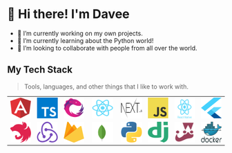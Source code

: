 # 👋 Hi there! I'm Davee

- 🔭 I’m currently working on my own projects.
- 🌱 I’m currently learning about the Python world!
- 👯 I’m looking to collaborate with people from all over the world.

## My Tech Stack
> Tools, languages, and other things that I like to work with.

<table width="100%">
  <tr>
    <td align="center" width="100">
      <a href="#" title="Angular">
        <img src="./img/angular.svg" width="48" height="48" alt="Angular" />
      </a>
    </td>
    <td align="center" width="100">
      <a href="#" title="TypeScript">
        <img src="./img/typescript.svg" width="48" height="48" alt="TypeScript" />
      </a>
    </td>
    <td align="center" width="100">
      <a href="#" title="RXJS">
        <img src="./img/rxjs.svg" width="48" height="48" alt="RXJS" />
      </a>
    </td>
    <td align="center" width="120">
      <a href="#" title="React">
        <img src="./img/react.svg" width="48" height="48" alt="React" />
      </a>
    </td>
    <td align="center" width="100">
      <a href="#" title="Nextjs">
        <img src="./img/next.svg" width="48" height="48" alt="Nextjs" />
      </a>
    </td>
    <td align="center" width="100">
      <a href="#" title="JavaScript">
        <img src="./img/js.svg" width="48" height="48" alt="JavaScript" />
        </a>
    </td>
    <td align="center" width="100">
      <a href="#" title="React Native">
        <img src="./img/react-native.svg" width="48" height="48" alt="React Native" />
      </a>
    </td>
    <td align="center" width="100">
      <a href="#" title="Flutter">
        <img src="./img/flutter.svg" width="48" height="48" alt="Flutter" />
      </a>
    </td>
  </tr>
  <tr>
    <td align="center" width="100">
      <a href="#" title="Nestjs">
        <img src="./img/nestjs.svg" width="48" height="48" alt="Nestjs" />
      </a>
    </td>
    <td align="center" width="100">
      <a href="#" title="Redux">
        <img src="./img/redux.svg" width="48" height="48" alt="Redux" />
      </a>
    </td>
    <td align="center" width="100">
      <a href="#" title="Firebase">
        <img src="./img/firebase.svg" width="48" height="48" alt="Firebase" />
      </a>
    </td>
    <td align="center" width="100">
      <a href="#" title="Mongo">
        <img src="./img/mongo.svg" width="48" height="48" alt="Mongo" />
      </a>
    </td>
    <td align="center" width="100">
      <a href="#" title="Python">
        <img src="./img/python.svg" width="48" height="48" alt="Python" />
      </a>
    </td>
    <td align="center" width="100">
      <a href="#" title="Django">
        <img src="./img/django.svg" width="48" height="48" alt="Django" />
      </a>
    </td>
    <td align="center" width="100">
      <a href="#" title="Jest">
        <img src="./img/jest.svg" width="48" height="48" alt="Jest" />
      </a>
    </td>
    <td align="center" width="100">
      <a href="#" title="Docker">
        <img src="./img/docker.svg" width="48" height="48" alt="Docker" />
      </a>
    </td>
  </tr>
</table>
